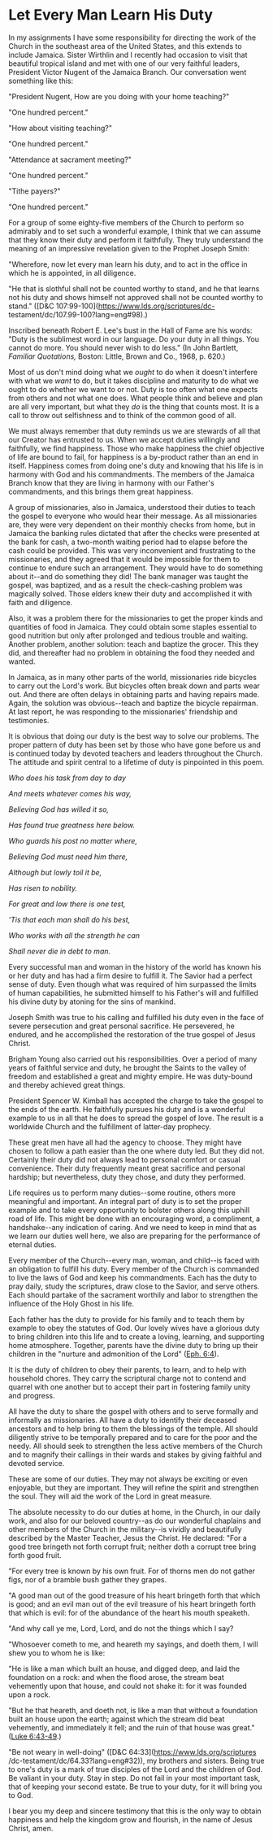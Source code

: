 # Let Every Man Learn His Duty

In my assignments I have some responsibility for directing the work of the
Church in the southeast area of the United States, and this extends to include
Jamaica. Sister Wirthlin and I recently had occasion to visit that beautiful
tropical island and met with one of our very faithful leaders, President
Victor Nugent of the Jamaica Branch. Our conversation went something like
this:

"President Nugent, How are you doing with your home teaching?"

"One hundred percent."

"How about visiting teaching?"

"One hundred percent."

"Attendance at sacrament meeting?"

"One hundred percent."

"Tithe payers?"

"One hundred percent."

For a group of some eighty-five members of the Church to perform so admirably
and to set such a wonderful example, I think that we can assume that they know
their duty and perform it faithfully. They truly understand the meaning of an
impressive revelation given to the Prophet Joseph Smith:

"Wherefore, now let every man learn his duty, and to act in the office in
which he is appointed, in all diligence.

"He that is slothful shall not be counted worthy to stand, and he that learns
not his duty and shows himself not approved shall not be counted worthy to
stand." ([D&amp;C 107:99-100](https://www.lds.org/scriptures/dc-
testament/dc/107.99-100?lang=eng#98).)

Inscribed beneath Robert E. Lee's bust in the Hall of Fame are his words:
"Duty is the sublimest word in our language. Do your duty in all things. You
cannot do more. You should never wish to do less." (In John Bartlett,
_Familiar Quotations,_ Boston: Little, Brown and Co., 1968, p. 620.)

Most of us don't mind doing what we _ought_ to do when it doesn't interfere
with what we _want_ to do, but it takes discipline and maturity to do what we
ought to do whether we want to or not. Duty is too often what one expects from
others and not what one does. What people think and believe and plan are all
very important, but what they _do_ is the thing that counts most. It is a call
to throw out selfishness and to think of the common good of all.

We must always remember that duty reminds us we are stewards of all that our
Creator has entrusted to us. When we accept duties willingly and faithfully,
we find happiness. Those who make happiness the chief objective of life are
bound to fail, for happiness is a by-product rather than an end in itself.
Happiness comes from doing one's duty and knowing that his life is in harmony
with God and his commandments. The members of the Jamaica Branch know that
they are living in harmony with our Father's commandments, and this brings
them great happiness.

A group of missionaries, also in Jamaica, understood their duties to teach the
gospel to everyone who would hear their message. As all missionaries are, they
were very dependent on their monthly checks from home, but in Jamaica the
banking rules dictated that after the checks were presented at the bank for
cash, a two-month waiting period had to elapse before the cash could be
provided. This was very inconvenient and frustrating to the missionaries, and
they agreed that it would be impossible for them to continue to endure such an
arrangement. They would have to do something about it--and do something they
did! The bank manager was taught the gospel, was baptized, and as a result the
check-cashing problem was magically solved. Those elders knew their duty and
accomplished it with faith and diligence.

Also, it was a problem there for the missionaries to get the proper kinds and
quantities of food in Jamaica. They could obtain some staples essential to
good nutrition but only after prolonged and tedious trouble and waiting.
Another problem, another solution: teach and baptize the grocer. This they
did, and thereafter had no problem in obtaining the food they needed and
wanted.

In Jamaica, as in many other parts of the world, missionaries ride bicycles to
carry out the Lord's work. But bicycles often break down and parts wear out.
And there are often delays in obtaining parts and having repairs made. Again,
the solution was obvious--teach and baptize the bicycle repairman. At last
report, he was responding to the missionaries' friendship and testimonies.

It is obvious that doing our duty is the best way to solve our problems. The
proper pattern of duty has been set by those who have gone before us and is
continued today by devoted teachers and leaders throughout the Church. The
attitude and spirit central to a lifetime of duty is pinpointed in this poem.

_Who does his task from day to day_

_And meets whatever comes his way,_

_Believing God has willed it so,_

_Has found true greatness here below._

_Who guards his post no matter where,_

_Believing God must need him there,_

_Although but lowly toil it be,_

_Has risen to nobility._

_For great and low there is one test,_

_'Tis that each man shall do his best,_

_Who works with all the strength he can_

_Shall never die in debt to man._

Every successful man and woman in the history of the world has known his or
her duty and has had a firm desire to fulfill it. The Savior had a perfect
sense of duty. Even though what was required of him surpassed the limits of
human capabilities, he submitted himself to his Father's will and fulfilled
his divine duty by atoning for the sins of mankind.

Joseph Smith was true to his calling and fulfilled his duty even in the face
of severe persecution and great personal sacrifice. He persevered, he endured,
and he accomplished the restoration of the true gospel of Jesus Christ.

Brigham Young also carried out his responsibilities. Over a period of many
years of faithful service and duty, he brought the Saints to the valley of
freedom and established a great and mighty empire. He was duty-bound and
thereby achieved great things.

President Spencer W. Kimball has accepted the charge to take the gospel to the
ends of the earth. He faithfully pursues his duty and is a wonderful example
to us in all that he does to spread the gospel of love. The result is a
worldwide Church and the fulfillment of latter-day prophecy.

These great men have all had the agency to choose. They might have chosen to
follow a path easier than the one where duty led. But they did not. Certainly
their duty did not always lead to personal comfort or casual convenience.
Their duty frequently meant great sacrifice and personal hardship; but
nevertheless, duty they chose, and duty they performed.

Life requires us to perform many duties--some routine, others more meaningful
and important. An integral part of duty is to set the proper example and to
take every opportunity to bolster others along this uphill road of life. This
might be done with an encouraging word, a compliment, a handshake--any
indication of caring. And we need to keep in mind that as we learn our duties
well here, we also are preparing for the performance of eternal duties.

Every member of the Church--every man, woman, and child--is faced with an
obligation to fulfill his duty. Every member of the Church is commanded to
live the laws of God and keep his commandments. Each has the duty to pray
daily, study the scriptures, draw close to the Savior, and serve others. Each
should partake of the sacrament worthily and labor to strengthen the influence
of the Holy Ghost in his life.

Each father has the duty to provide for his family and to teach them by
example to obey the statutes of God. Our lovely wives have a glorious duty to
bring children into this life and to create a loving, learning, and supporting
home atmosphere. Together, parents have the divine duty to bring up their
children in the "nurture and admonition of the Lord" ([Eph.
6:4](https://www.lds.org/scriptures/nt/eph/6.4?lang=eng#3)).

It is the duty of children to obey their parents, to learn, and to help with
household chores. They carry the scriptural charge not to contend and quarrel
with one another but to accept their part in fostering family unity and
progress.

All have the duty to share the gospel with others and to serve formally and
informally as missionaries. All have a duty to identify their deceased
ancestors and to help bring to them the blessings of the temple. All should
diligently strive to be temporally prepared and to care for the poor and the
needy. All should seek to strengthen the less active members of the Church and
to magnify their callings in their wards and stakes by giving faithful and
devoted service.

These are some of our duties. They may not always be exciting or even
enjoyable, but they are important. They will refine the spirit and strengthen
the soul. They will aid the work of the Lord in great measure.

The absolute necessity to do our duties at home, in the Church, in our daily
work, and also for our beloved country--as do our wonderful chaplains and
other members of the Church in the military--is vividly and beautifully
described by the Master Teacher, Jesus the Christ. He declared: "For a good
tree bringeth not forth corrupt fruit; neither doth a corrupt tree bring forth
good fruit.

"For every tree is known by his own fruit. For of thorns men do not gather
figs, nor of a bramble bush gather they grapes.

"A good man out of the good treasure of his heart bringeth forth that which is
good; and an evil man out of the evil treasure of his heart bringeth forth
that which is evil: for of the abundance of the heart his mouth speaketh.

"And why call ye me, Lord, Lord, and do not the things which I say?

"Whosoever cometh to me, and heareth my sayings, and doeth them, I will shew
you to whom he is like:

"He is like a man which built an house, and digged deep, and laid the
foundation on a rock: and when the flood arose, the stream beat vehemently
upon that house, and could not shake it: for it was founded upon a rock.

"But he that heareth, and doeth not, is like a man that without a foundation
built an house upon the earth; against which the stream did beat vehemently,
and immediately it fell; and the ruin of that house was great." ([Luke
6:43-49](https://www.lds.org/scriptures/nt/luke/6.43-49?lang=eng#42).)

"Be not weary in well-doing" ([D&amp;C 64:33](https://www.lds.org/scriptures
/dc-testament/dc/64.33?lang=eng#32)), my brothers and sisters. Being true to
one's duty is a mark of true disciples of the Lord and the children of God. Be
valiant in your duty. Stay in step. Do not fail in your most important task,
that of keeping your second estate. Be true to your duty, for it will bring
you to God.

I bear you my deep and sincere testimony that this is the only way to obtain
happiness and help the kingdom grow and flourish, in the name of Jesus Christ,
amen.

